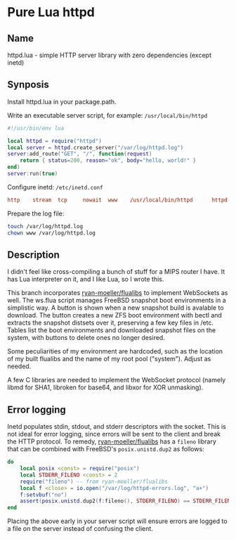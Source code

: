# Pure Lua httpd

## Name

httpd.lua - simple HTTP server library with zero dependencies (except inetd)

## Synposis

Install httpd.lua in your package.path.

Write an executable server script, for example:
`/usr/local/bin/httpd`
```lua
#!/usr/bin/env lua

local httpd = require("httpd")
local server = httpd.create_server("/var/log/httpd.log")
server:add_route("GET", "/", function(request)
    return { status=200, reason="ok", body="hello, world!" }
end)
server:run(true)
```

Configure inetd:
`/etc/inetd.conf`
```conf
http    stream  tcp     nowait  www    /usr/local/bin/httpd      httpd
```

Prepare the log file:
```sh
touch /var/log/httpd.log
chown www /var/log/httpd.log
```

## Description

I didn't feel like cross-compiling a bunch of stuff for a MIPS router I
have.  It has Lua interpreter on it, and I like Lua, so I wrote this.

This branch incorporates [ryan-moeller/flualibs][1] to implement WebSockets
as well.  The ws.flua script manages FreeBSD snapshot boot environments
in a simplistic way.  A button is shown when a new snapshot build is
avalable to download.  The button creates a new ZFS boot environment
with bectl and extracts the snapshot distsets over it, preserving a few
key files in /etc.  Tables list the boot environments and downloaded
snapshot files on the system, with buttons to delete ones no longer
desired.

[1]: https://github.com/ryan-moeller/flualibs

Some peculiarities of my environment are hardcoded, such as the location
of my built flualibs and the name of my root pool ("system").  Adjust as
needed.

A few C libraries are needed to implement the WebSocket protocol (namely
libmd for SHA1, libroken for base64, and libxor for XOR unmasking).

## Error logging

Inetd populates stdin, stdout, and stderr descriptors with the socket.  This is
not ideal for error logging, since errors will be sent to the client and break
the HTTP protocol.  To remedy, [ryan-moeller/flualibs][1] has a `fileno` library
that can be combined with FreeBSD's `posix.unistd.dup2` as follows:

```lua
do
    local posix <const> = require("posix")
    local STDERR_FILENO <const> = 2
    require("fileno") -- from ryan-moeller/flualibs
    local f <close> = io.open("/var/log/httpd-errors.log", "a+")
    f:setvbuf("no")
    assert(posix.unistd.dup2(f:fileno(), STDERR_FILENO) == STDERR_FILENO)
end
```

Placing the above early in your server script will ensure errors are logged to
a file on the server instead of confusing the client.
